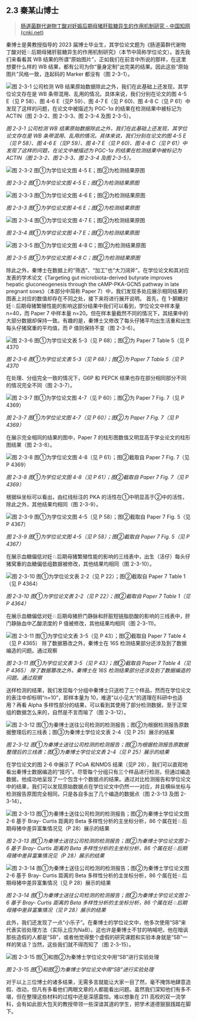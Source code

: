 ## 2.3   秦某山博士

> [肠道菌群代谢物丁酸对妊娠后期母猪肝脏糖异生的作用机制研究 - 中国知网 (cnki.net)](https://kns.cnki.net/kcms2/article/abstract?v=0qMDjMp0v1nfLkGAUW9C4d1UIq2WbZJD4j4UZ4maOydGM6MNKfoJuVGX2LoFb8ffCfvFDnRZZsiM1ttjpH5_uAU5py80ENtpAQp7soVeflsw_wRbAYB4XAfDdJSHyeoXcABW7j7nmFpH7RCvMZ8gLg==&uniplatform=NZKPT&language=CHS)

秦博士是黄教授指导的 2023 届博士毕业生，其学位论文题为《肠道菌群代谢物丁酸对妊♘后期母猪肝脏糖异生的作用机制研究》（本节中简称学位论文）。首先我们来看看其 WB 结果的所谓“原始图片”，正如我们在前言中所说的那样，在这里想要什么样的 WB 结果，都有公司为你“量身定制”出完美的结果。因此这些“原始图片”风格一致，连起码的 Marker 都没有（图 2-3-1）。

![图 2-3-1 公司检测 WB 结果原始数据除此之外，我们在此基础上还发现，其学位论文存在是 WB 条带混用、乱用的情况。具体来说，我们分别在论文的图 4-5 E（见 P 58）、图 4-6 E（见P 59）、图 4-7 E（见 P 60)、图 4-8 C（见 P 61）中发现了这样的问题，在论文中被描述为 PGC-1α 的结果在检测结果中被标记为ACTIN（图 2-3-2、图 2-3-3、图 2-3-4 及图 2-3-5）。](readme/clip_image062.gif)

 *图 2-3-1 公司检测 WB 结果原始数据除此之外，我们在此基础上还发现，其学位论文存在是 WB 条带混用、乱用的情况。具体来说，我们分别在论文的图 4-5 E（见 P 58）、图 4-6 E（见P 59）、图 4-7 E（见 P 60)、图 4-8 C（见 P 61）中发现了这样的问题，在论文中被描述为 PGC-1α 的结果在检测结果中被标记为ACTIN（图 2-3-2、图 2-3-3、图 2-3-4 及图 2-3-5）。*

![图 2-3-2 图①为学位论文图 4-5 E；图②为检测结果原图](readme/image-20240118095724357.png)

 *图 2-3-2 图①为学位论文图 4-5 E；图②为检测结果原图*

![图 2-3-3 图①为学位论文图 4-6 E；图②为检测结果原图](readme/clip_image066.jpg)

 *图 2-3-3 图①为学位论文图 4-6 E；图②为检测结果原图*

![图 2-3-4 图①为学位论文图 4-7 E；图②为检测结果原图](readme/image-20240118095756148.png)

 *图 2-3-4 图①为学位论文图 4-7 E；图②为检测结果原图*

![图 2-3-5 图①为学位论文图 4-8 C；图②为检测结果原图](readme/image-20240118095803572.png)

 *图 2-3-5 图①为学位论文图 4-8 C；图②为检测结果原图*

除此之外，秦博士在数据上的“筛选”、“加工”也“大刀阔斧”。在学位论文和其对应发表的学术论文《Targeting gut microbiota-derived butyrate improves hepatic gluconeogenesis through the cAMP-PKA-GCN5 pathway in late pregnant sows》（本部分中简称 Paper 7）中，我们发现多处应展示相同结果的图表上对应的数值却存在不同之处，接下来将进行展开说明。
首先，在 1-酮糖对妊♘后期母猪繁殖性能的影响这部分结果中我们可以看到，学位论文中样本量 n=40，而 Paper 7 中样本量 n=20。但在样本量截然不同的情况下，其结果中的大部分数据却保持一致。有趣的是，秦博士又修改了每头仔猪平均出生活重和出生每头仔猪窝重的平均值，而 P 值则保持不变（图 2-3-6）。

![图 2-3-6  图①为学位论文表 5-3（见 P 68）；图②为 Paper 7 Table 5（见 P 4370](readme/clip_image072.jpg)

 *图 2-3-6  图①为学位论文表 5-3（见 P 68）；图②为 Paper 7 Table 5（见 P 4370*

在处理、分组完全一致的情况下，G6P 和 PEPCK 结果也存在部分相同部分不同的情况完全不同（图 2-3-7）。

![图 2-3-7 图①为学位论文图 4-7（见 P 60）；图②为 Paper 7 Fig. 7（见 P 4369）](readme/clip_image074.gif)

 *图 2-3-7 图①为学位论文图 4-7（见 P 60）；图②为 Paper 7 Fig. 7（见 P 4369）*

在展示完全相同的结果的图中，Paper 7 的柱形图数值又明显高于学业论文的柱形图结果（图 2-3-8）。

![图 2-3-8 图①为学位论文图 4-8（见 P 61）；图②截取自 Paper 7 Fig. 7（见 P 4369）](readme/clip_image076.gif)

 *图 2-3-8 图①为学位论文图 4-8（见 P 61）；图②截取自 Paper 7 Fig. 7（见 P 4369）*

根据纵坐标可以看出，由红线标注的 PKA 的活性在①中明显高于②中的活性，除此之外，其他结果均相同（图 2-3-9）。

![图 2-3-9 图①为学位论文图 4-5（见 P 58）；图②截取自 Paper 7 Fig. 5（见 P 4367）](readme/clip_image078.jpg)

 *图 2-3-9 图①为学位论文图 4-5（见 P 58）；图②截取自 Paper 7 Fig. 5（见 P 4367）*

在展示血糖偏低对妊♘后期母猪繁殖性能的影响的三线表中，出生（活仔）每头仔猪窝重的血糖偏低组数据被修改，其他结果均相同（图 2-3-10）。

![图 2-3-10 图①为学位论文表 2-2（见 P 22）；图②截取自 Paper 7 Table 1（见 P 4364）](readme/clip_image080.gif)

 *图 2-3-10 图①为学位论文表 2-2（见 P 22）；图②截取自 Paper 7 Table 1（见 P 4364）*

在展示血糖偏低对妊♘后期母猪肝门静脉和肝脏短链脂肪酸的影响的三线表中，肝门静脉血中乙酸浓度的 P 值被修改，其他结果均相同（图 2-3-11)。

![图 2-3-11 图①为学位论文表 3-5（见 P 43）；图②截取自 Paper 7 Table 4（见 P 4365） 除了数据篡改之外，秦博士在 16S 检测结果部分还涉及到了数据编造的问题。通过观察](readme/clip_image082.gif)

 *图 2-3-11 图①为学位论文表 3-5（见 P 43）；图②截取自 Paper 7 Table 4（见 P 4365） 除了数据篡改之外，秦博士在 16S 检测结果部分还涉及到了数据编造的问题。通过观察*

送样检测的结果，我们发现每个分组中秦博士只送检了三个样品，然而在学位论文的表注中却标明“n=10”，即样本量为 10，难道“以小见大”的道理在科研中也适用？再看 Alpha 多样性部分的结果，可以看到其使用了部分检测数据，至于正常组的数据怎么来的，自然是不言而喻了（图 2-3-12）。

![图 2-3-12 图①为秦博士送往公司检测的检测报告；图②为根据检测报告原数据整理后的三线表；图③为秦博士学位论文表 2-4（见 P 25）展示的结果](readme/image-20240118100059377.png)

 *图 2-3-12 图①为秦博士送往公司检测的检测报告；图②为根据检测报告原数据整理后的三线表；图③为秦博士学位论文表 2-4（见 P 25）展示的结果*

在学位论文的图 2-6 中展示了 PCoA 和NMDS 结果（见P 28），我们可以直观地看出秦博士数据编造的“技巧”。尽管每个分组只有三个样品进行检测，但通过编造数据，他成功地呈现了一个包含十个数据点的结果。通过对比检测报告和学位论文中的结果，我们可以发现原始数据点在学位论文中仍然一一对应，并且横纵坐标与检测报告原图完全相同，只是各自多出了几个编造的数据点（图 2-3-13 及图 2-3-14）。

![图 2-3-13 图①为秦博士送往公司检测的检测报告；图②为秦博士学位论文图 2-6 基于 Bray- Curtis 距离的 Beta 多样性分析的主坐标分析，86 个属在妊♘后期母猪中差异富集情况见（P 28）展示的结果](readme/clip_image086.gif)

 *图 2-3-13 图①为秦博士送往公司检测的检测报告；图②为秦博士学位论文图 2-6 基于 Bray- Curtis 距离的 Beta 多样性分析的主坐标分析，86 个属在妊♘后期母猪中差异富集情况见（P 28）展示的结果*

![图 2-3-14 图①为秦博士送往公司检测的检测报告；图②为秦博士学位论文图 2-6 基于 Bray- Curtis 距离的 Beta 多样性分析的主坐标分析，86 个属在妊♘后期母猪中差异富集情况（见 P 28）展示的结果](readme/clip_image088.jpg)

 *图 2-3-14 图①为秦博士送往公司检测的检测报告；图②为秦博士学位论文图 2-6 基于 Bray- Curtis 距离的 Beta 多样性分析的主坐标分析，86 个属在妊♘后期母猪中差异富集情况（见 P 28）展示的结果*

此外，我们还发现了一点“小乐子”。在秦博士的学位论文中，他多次使用“SB”来代表实验处理方法（实际上应为NaB）。这也许是秦博士不甘的呐喊吧，他在暗讽那些造假的人都是“SB”，或者他觉得整个虚假的研究课题和实验本身就是“SB”一样的笑话？当然，这些我们就不得而知了（图 2-3-15）。

![图 2-3-15 图①和图②为秦博士学位论文中用“SB”进行实验处理](readme/clip_image090.jpg)

 *图 2-3-15 图①和图②为秦博士学位论文中用“SB”进行实验处理*

对于以上三位博士的诸多结果，无需多言就能让大家一目了然，毫不掩饰地肆意造假、改动，但凡有多看他们两眼文章的人都能看出问题。虽然我们深知他们有多不堪，但在整理这些材料的过程中还是深感震惊。难以想象在 211 高校的双一流学科，会有如此胆大包天的教授带领一些深谙其道的学生，把学术道德狠狠践踏在脚下。